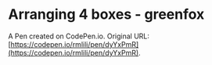 # Arranging 4 boxes - greenfox

A Pen created on CodePen.io. Original URL: [https://codepen.io/rmlili/pen/dyYxPmR](https://codepen.io/rmlili/pen/dyYxPmR).


